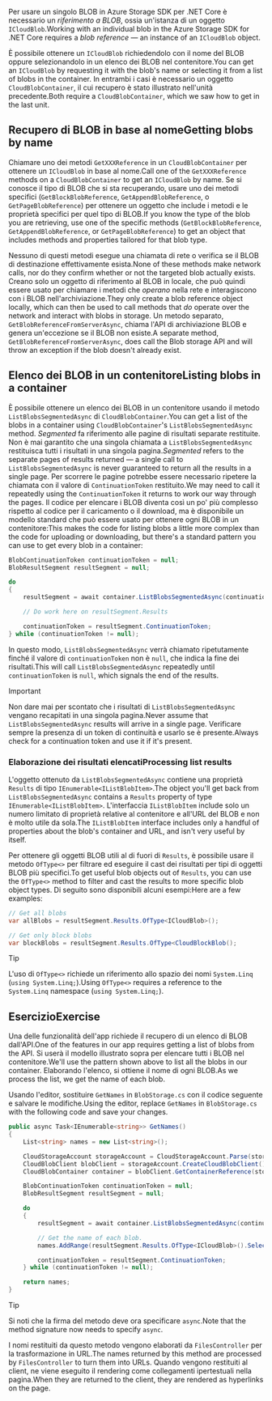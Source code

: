<span data-ttu-id="a3f62-101">Per usare un singolo BLOB in Azure Storage SDK per .NET Core è necessario un *riferimento a BLOB*, ossia un'istanza di un oggetto `ICloudBlob`.</span><span class="sxs-lookup"><span data-stu-id="a3f62-101">Working with an individual blob in the Azure Storage SDK for .NET Core requires a *blob reference* &mdash; an instance of an `ICloudBlob` object.</span></span>

<span data-ttu-id="a3f62-102">È possibile ottenere un `ICloudBlob` richiedendolo con il nome del BLOB oppure selezionandolo in un elenco dei BLOB nel contenitore.</span><span class="sxs-lookup"><span data-stu-id="a3f62-102">You can get an `ICloudBlob` by requesting it with the blob's name or selecting it from a list of blobs in the container.</span></span> <span data-ttu-id="a3f62-103">In entrambi i casi è necessario un oggetto `CloudBlobContainer`, il cui recupero è stato illustrato nell'unità precedente.</span><span class="sxs-lookup"><span data-stu-id="a3f62-103">Both require a `CloudBlobContainer`, which we saw how to get in the last unit.</span></span>

## <a name="getting-blobs-by-name"></a><span data-ttu-id="a3f62-104">Recupero di BLOB in base al nome</span><span class="sxs-lookup"><span data-stu-id="a3f62-104">Getting blobs by name</span></span>

<span data-ttu-id="a3f62-105">Chiamare uno dei metodi `GetXXXReference` in un `CloudBlobContainer` per ottenere un `ICloudBlob` in base al nome.</span><span class="sxs-lookup"><span data-stu-id="a3f62-105">Call one of the `GetXXXReference` methods on a `CloudBlobContainer` to get an `ICloudBlob` by name.</span></span> <span data-ttu-id="a3f62-106">Se si conosce il tipo di BLOB che si sta recuperando, usare uno dei metodi specifici (`GetBlockBlobReference`, `GetAppendBlobReference`, o `GetPageBlobReference`) per ottenere un oggetto che include i metodi e le proprietà specifici per quel tipo di BLOB.</span><span class="sxs-lookup"><span data-stu-id="a3f62-106">If you know the type of the blob you are retrieving, use one of the specific methods (`GetBlockBlobReference`, `GetAppendBlobReference`, or `GetPageBlobReference`) to get an object that includes methods and properties tailored for that blob type.</span></span>

<span data-ttu-id="a3f62-107">Nessuno di questi metodi esegue una chiamata di rete o verifica se il BLOB di destinazione effettivamente esista.</span><span class="sxs-lookup"><span data-stu-id="a3f62-107">None of these methods make network calls, nor do they confirm whether or not the targeted blob actually exists.</span></span> <span data-ttu-id="a3f62-108">Creano solo un oggetto di riferimento al BLOB in locale, che può quindi essere usato per chiamare i metodi che *operano* nella rete e interagiscono con i BLOB nell'archiviazione.</span><span class="sxs-lookup"><span data-stu-id="a3f62-108">They only create a blob reference object locally, which can then be used to call methods that *do* operate over the network and interact with blobs in storage.</span></span> <span data-ttu-id="a3f62-109">Un metodo separato, `GetBlobReferenceFromServerAsync`, chiama l'API di archiviazione BLOB e genera un'eccezione se il BLOB non esiste.</span><span class="sxs-lookup"><span data-stu-id="a3f62-109">A separate method, `GetBlobReferenceFromServerAsync`, does call the Blob storage API and will throw an exception if the blob doesn't already exist.</span></span>

## <a name="listing-blobs-in-a-container"></a><span data-ttu-id="a3f62-110">Elenco dei BLOB in un contenitore</span><span class="sxs-lookup"><span data-stu-id="a3f62-110">Listing blobs in a container</span></span>

<span data-ttu-id="a3f62-111">È possibile ottenere un elenco dei BLOB in un contenitore usando il metodo `ListBlobsSegmentedAsync` di `CloudBlobContainer`.</span><span class="sxs-lookup"><span data-stu-id="a3f62-111">You can get a list of the blobs in a container using `CloudBlobContainer`'s `ListBlobsSegmentedAsync` method.</span></span> <span data-ttu-id="a3f62-112">*Segmented* fa riferimento alle pagine di risultati separate restituite. Non è mai garantito che una singola chiamata a `ListBlobsSegmentedAsync` restituisca tutti i risultati in una singola pagina.</span><span class="sxs-lookup"><span data-stu-id="a3f62-112">*Segmented* refers to the separate pages of results returned &mdash; a single call to `ListBlobsSegmentedAsync` is never guaranteed to return all the results in a single page.</span></span> <span data-ttu-id="a3f62-113">Per scorrere le pagine potrebbe essere necessario ripetere la chiamata con il valore di `ContinuationToken` restituito.</span><span class="sxs-lookup"><span data-stu-id="a3f62-113">We may need to call it repeatedly using the `ContinuationToken` it returns to work our way through the pages.</span></span> <span data-ttu-id="a3f62-114">Il codice per elencare i BLOB diventa così un po' più complesso rispetto al codice per il caricamento o il download, ma è disponibile un modello standard che può essere usato per ottenere ogni BLOB in un contenitore:</span><span class="sxs-lookup"><span data-stu-id="a3f62-114">This makes the code for listing blobs a little more complex than the code for uploading or downloading, but there's a standard pattern you can use to get every blob in a container:</span></span>

```csharp
BlobContinuationToken continuationToken = null;
BlobResultSegment resultSegment = null;

do
{
    resultSegment = await container.ListBlobsSegmentedAsync(continuationToken);

    // Do work here on resultSegment.Results

    continuationToken = resultSegment.ContinuationToken;
} while (continuationToken != null);
```

<span data-ttu-id="a3f62-115">In questo modo, `ListBlobsSegmentedAsync` verrà chiamato ripetutamente finché il valore di `continuationToken` non è `null`, che indica la fine dei risultati.</span><span class="sxs-lookup"><span data-stu-id="a3f62-115">This will call `ListBlobsSegmentedAsync` repeatedly until `continuationToken` is `null`, which signals the end of the results.</span></span>

> [!IMPORTANT]
> <span data-ttu-id="a3f62-116">Non dare mai per scontato che i risultati di `ListBlobsSegmentedAsync` vengano recapitati in una singola pagina.</span><span class="sxs-lookup"><span data-stu-id="a3f62-116">Never assume that `ListBlobsSegmentedAsync` results will arrive in a single page.</span></span> <span data-ttu-id="a3f62-117">Verificare sempre la presenza di un token di continuità e usarlo se è presente.</span><span class="sxs-lookup"><span data-stu-id="a3f62-117">Always check for a continuation token and use it if it's present.</span></span>

### <a name="processing-list-results"></a><span data-ttu-id="a3f62-118">Elaborazione dei risultati elencati</span><span class="sxs-lookup"><span data-stu-id="a3f62-118">Processing list results</span></span>

<span data-ttu-id="a3f62-119">L'oggetto ottenuto da `ListBlobsSegmentedAsync` contiene una proprietà `Results` di tipo `IEnumerable<IListBlobItem>`.</span><span class="sxs-lookup"><span data-stu-id="a3f62-119">The object you'll get back from `ListBlobsSegmentedAsync` contains a `Results` property of type `IEnumerable<IListBlobItem>`.</span></span> <span data-ttu-id="a3f62-120">L'interfaccia `IListBlobItem` include solo un numero limitato di proprietà relative al contenitore e all'URL del BLOB e non è molto utile da sola.</span><span class="sxs-lookup"><span data-stu-id="a3f62-120">The `IListBlobItem` interface includes only a handful of properties about the blob's container and URL, and isn't very useful by itself.</span></span>

<span data-ttu-id="a3f62-121">Per ottenere gli oggetti BLOB utili al di fuori di `Results`, è possibile usare il metodo `OfType<>` per filtrare ed eseguire il cast dei risultati per tipi di oggetti BLOB più specifici.</span><span class="sxs-lookup"><span data-stu-id="a3f62-121">To get useful blob objects out of `Results`, you can use the `OfType<>` method to filter and cast the results to more specific blob object types.</span></span> <span data-ttu-id="a3f62-122">Di seguito sono disponibili alcuni esempi:</span><span class="sxs-lookup"><span data-stu-id="a3f62-122">Here are a few examples:</span></span>

```csharp
// Get all blobs
var allBlobs = resultSegment.Results.OfType<ICloudBlob>();

// Get only block blobs
var blockBlobs = resultSegment.Results.OfType<CloudBlockBlob();
```

> [!TIP]
> <span data-ttu-id="a3f62-123">L'uso di `OfType<>` richiede un riferimento allo spazio dei nomi `System.Linq` (`using System.Linq;`).</span><span class="sxs-lookup"><span data-stu-id="a3f62-123">Using `OfType<>` requires a reference to the `System.Linq` namespace (`using System.Linq;`).</span></span>

## <a name="exercise"></a><span data-ttu-id="a3f62-124">Esercizio</span><span class="sxs-lookup"><span data-stu-id="a3f62-124">Exercise</span></span>

<span data-ttu-id="a3f62-125">Una delle funzionalità dell'app richiede il recupero di un elenco di BLOB dall'API.</span><span class="sxs-lookup"><span data-stu-id="a3f62-125">One of the features in our app requires getting a list of blobs from the API.</span></span> <span data-ttu-id="a3f62-126">Si userà il modello illustrato sopra per elencare tutti i BLOB nel contenitore.</span><span class="sxs-lookup"><span data-stu-id="a3f62-126">We'll use the pattern shown above to list all the blobs in our container.</span></span> <span data-ttu-id="a3f62-127">Elaborando l'elenco, si ottiene il nome di ogni BLOB.</span><span class="sxs-lookup"><span data-stu-id="a3f62-127">As we process the list, we get the name of each blob.</span></span>

<span data-ttu-id="a3f62-128">Usando l'editor, sostituire `GetNames` in `BlobStorage.cs` con il codice seguente e salvare le modifiche.</span><span class="sxs-lookup"><span data-stu-id="a3f62-128">Using the editor, replace `GetNames` in `BlobStorage.cs` with the following code and save your changes.</span></span>

```csharp
public async Task<IEnumerable<string>> GetNames()
{
    List<string> names = new List<string>();

    CloudStorageAccount storageAccount = CloudStorageAccount.Parse(storageConfig.ConnectionString);
    CloudBlobClient blobClient = storageAccount.CreateCloudBlobClient();
    CloudBlobContainer container = blobClient.GetContainerReference(storageConfig.FileContainerName);

    BlobContinuationToken continuationToken = null;
    BlobResultSegment resultSegment = null;

    do
    {
        resultSegment = await container.ListBlobsSegmentedAsync(continuationToken);

        // Get the name of each blob.
        names.AddRange(resultSegment.Results.OfType<ICloudBlob>().Select(b => b.Name));

        continuationToken = resultSegment.ContinuationToken;
    } while (continuationToken != null);

    return names;
}
```

> [!TIP]
> <span data-ttu-id="a3f62-129">Si noti che la firma del metodo deve ora specificare `async`.</span><span class="sxs-lookup"><span data-stu-id="a3f62-129">Note that the method signature now needs to specify `async`.</span></span>

<span data-ttu-id="a3f62-130">I nomi restituiti da questo metodo vengono elaborati da `FilesController` per la trasformazione in URL.</span><span class="sxs-lookup"><span data-stu-id="a3f62-130">The names returned by this method are processed by `FilesController` to turn them into URLs.</span></span> <span data-ttu-id="a3f62-131">Quando vengono restituiti al client, ne viene eseguito il rendering come collegamenti ipertestuali nella pagina.</span><span class="sxs-lookup"><span data-stu-id="a3f62-131">When they are returned to the client, they are rendered as hyperlinks on the page.</span></span>